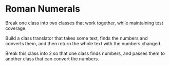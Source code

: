 # Roman Numerals
Break one class into two classes that work together, while maintaining test coverage.  

Build a class translator that takes some text, finds the numbers and converts them, and then return the whole text with the numbers changed.  

Break this class into 2 so that one class finds numbers, and passes them to another class that can convert the numbers.
